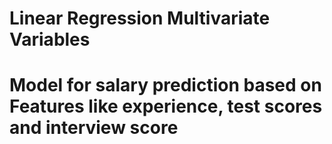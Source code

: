 # **Linear Regression Multivariate Variables**

# Model for salary prediction based on Features like experience, test scores and interview score

